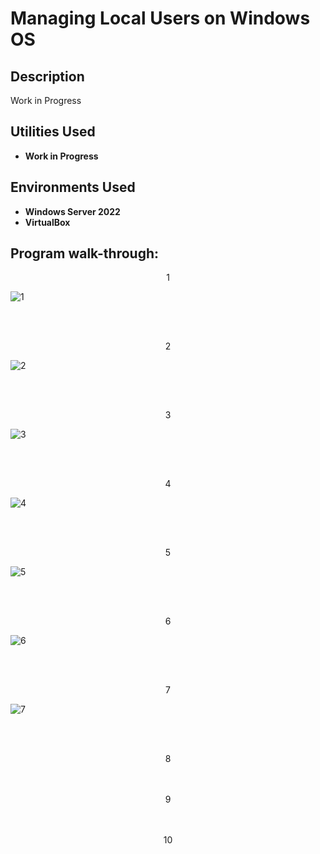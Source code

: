 <h1>Managing Local Users on Windows OS</h1>

<h2>Description</h2>
Work in Progress
<br />


<h2>Utilities Used</h2>

- <b>Work in Progress</b> 

<h2>Environments Used </h2>

- <b>Windows Server 2022</b>
- <b>VirtualBox</b>

<h2>Program walk-through:</h2>

<p align="center">
1<br/>
  
![1](https://github.com/user-attachments/assets/7d503753-4a58-45ec-9ea6-d34b0d10ee2e)

<br />
<br />
<p align="center">
2<br/>

![2](https://github.com/user-attachments/assets/25765b64-230a-448c-85de-01265931014d)


<br />
<br />
<p align="center">
3<br/>

![3](https://github.com/user-attachments/assets/0ff8be7d-a95f-4fe5-9ee2-13c11151a6e2)


<br />
<br />
<p align="center">
4<br/>

![4](https://github.com/user-attachments/assets/dd9b3501-d51a-4c99-b28d-c1557575adcb)

<br />
<br />
<p align="center">
5<br/>

![5](https://github.com/user-attachments/assets/86095ab6-6c11-493f-af2f-1aa42d8c0f84)

<br />
<br />
<p align="center">
6<br/>

![6](https://github.com/user-attachments/assets/7b1e31d4-e6ae-4f6e-b1d6-5fc9cf016c65)


<br />
<br />
<p align="center">
7<br/>

![7](https://github.com/user-attachments/assets/29bd1af0-348e-4a71-ac14-26107a592aa9)

<br />
<br />
<p align="center">
8<br/>
  


<br />
<br />
<p align="center">
9<br/>


<br />
<br />
<p align="center">
10<br/>









</p>
